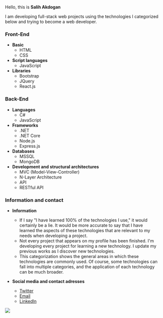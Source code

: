 Hello, this is **Salih Akdogan**

I am developing full-stack web projects using the technologies I categorized below and trying to become a web developer.

###  Front-End
- **Basic**
    - HTML
    - CSS
- **Script languages**
    - JavaScript
- **Libraries**
    - Bootstrap
    - JQuery
    - React.js

### Back-End
- **Languages**
    - C#
    - JavaScript
- **Frameworks**
    - .NET
    - .NET Core
    - Node.js
    - Express.js
- **Databases**
    - MSSQL
    - MongoDB
- **Development and structural architectures**
    - MVC (Model-View-Controller)
    - N-Layer Architecture
    - API
    - RESTful API

### Information and contact
- **Information**
    - If I say "I have learned 100% of the technologies I use," it would certainly be a lie. It would be more accurate to say that I have learned the aspects of these technologies that are relevant to my needs when developing a project.
    - Not every project that appears on my profile has been finished. I'm developing every project for learning a new technology. I update my previous works as I discover new technologies.
    - This categorization shows the general areas in which these technologies are commonly used. Of course, some technologies can fall into multiple categories, and the application of each technology can be much broader.

- **Social media and contact adresses**
    - [Twitter](https://twitter.com/salihakdogn/)
    - [Email](mailto:salihakdogan1@gmail.com)
    - [LinkedIn](https://www.linkedin.com/in/salih-akdogan-07834523a/)

[![](https://visitcount.itsvg.in/api?id=salihakdogan&icon=0&color=12)](https://visitcount.itsvg.in)
